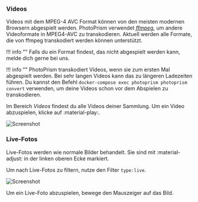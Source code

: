 ### Videos ###
Videos mit dem MPEG-4 AVC Format können von den meisten modernen Browsern abgespielt werden.
PhotoPrism verwendet [*ffmpeg*](https://www.ffmpeg.org/documentation.html), um andere Videoformate in MPEG4-AVC zu transkodieren.
Aktuell werden alle Formate, die von ffmpeg transkodiert werden können unterstützt.

!!! info ""
    Falls du ein Format findest, das nicht abgespielt werden kann, melde dich gerne bei uns.

!!! info ""
    PhotoPrism transkodiert Videos, wenn sie zum ersten Mal abgespielt werden. Bei sehr langen Videos kann das zu längeren Ladezeiten führen.
    Du kannst den Befehl `docker-compose exec photoprism photoprism convert` verwenden, um deine Videos schon vor dem Abspielen zu transkodieren.

Im Bereich *Videos* findest du alle Videos deiner Sammlung. Um ein Video abzuspielen, klicke auf :material-play:.

![Screenshot](img/video-1.png)

### Live-Fotos ###
Live-Fotos werden wie normale Bilder behandelt. Sie sind mit :material-adjust: in der linken oberen Ecke markiert.

Um nach Live-Fotos zu filtern, nutze den Filter `type:live`.

![Screenshot](img/live-photo.png)

Um ein Live-Foto abzuspielen, bewege den Mauszeiger auf das Bild.
